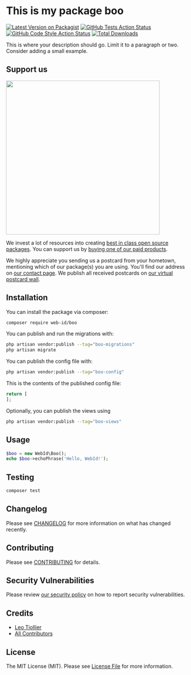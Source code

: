# This is my package boo

[![Latest Version on Packagist](https://img.shields.io/packagist/v/web-id/boo.svg?style=flat-square)](https://packagist.org/packages/web-id/boo)
[![GitHub Tests Action Status](https://img.shields.io/github/workflow/status/web-id/boo/run-tests?label=tests)](https://github.com/web-id/boo/actions?query=workflow%3Arun-tests+branch%3Amain)
[![GitHub Code Style Action Status](https://img.shields.io/github/workflow/status/web-id/boo/Check%20&%20fix%20styling?label=code%20style)](https://github.com/web-id/boo/actions?query=workflow%3A"Check+%26+fix+styling"+branch%3Amain)
[![Total Downloads](https://img.shields.io/packagist/dt/web-id/boo.svg?style=flat-square)](https://packagist.org/packages/web-id/boo)

This is where your description should go. Limit it to a paragraph or two. Consider adding a small example.

## Support us

[<img src="https://github-ads.s3.eu-central-1.amazonaws.com/boo.jpg?t=1" width="419px" />](https://spatie.be/github-ad-click/boo)

We invest a lot of resources into creating [best in class open source packages](https://spatie.be/open-source). You can support us by [buying one of our paid products](https://spatie.be/open-source/support-us).

We highly appreciate you sending us a postcard from your hometown, mentioning which of our package(s) you are using. You'll find our address on [our contact page](https://spatie.be/about-us). We publish all received postcards on [our virtual postcard wall](https://spatie.be/open-source/postcards).

## Installation

You can install the package via composer:

```bash
composer require web-id/boo
```

You can publish and run the migrations with:

```bash
php artisan vendor:publish --tag="boo-migrations"
php artisan migrate
```

You can publish the config file with:

```bash
php artisan vendor:publish --tag="boo-config"
```

This is the contents of the published config file:

```php
return [
];
```

Optionally, you can publish the views using

```bash
php artisan vendor:publish --tag="boo-views"
```

## Usage

```php
$boo = new WebId\Boo();
echo $boo->echoPhrase('Hello, WebId!');
```

## Testing

```bash
composer test
```

## Changelog

Please see [CHANGELOG](CHANGELOG.md) for more information on what has changed recently.

## Contributing

Please see [CONTRIBUTING](.github/CONTRIBUTING.md) for details.

## Security Vulnerabilities

Please review [our security policy](../../security/policy) on how to report security vulnerabilities.

## Credits

- [Leo Tiollier](https://github.com/web-id-fr)
- [All Contributors](../../contributors)

## License

The MIT License (MIT). Please see [License File](LICENSE.md) for more information.
